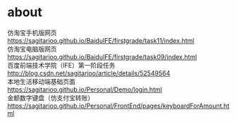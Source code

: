 #  about
仿淘宝手机版网页 https://sagitarioo.github.io/BaiduIFE/firstgrade/task11/index.html <br>
仿淘宝电脑版网页 https://sagitarioo.github.io/BaiduIFE/firstgrade/task09/index.html <br>
百度前端技术学院（IFE）第一阶段任务 http://blog.csdn.net/sagitarioo/article/details/52549564 <br>
本地生活移动端基础页面 https://sagitarioo.github.io/Personal/Demo/login.html <br>
金额数字键盘（仿支付宝转账） https://sagitarioo.github.io/Personal/FrontEnd/pages/keyboardForAmount.html <br>
